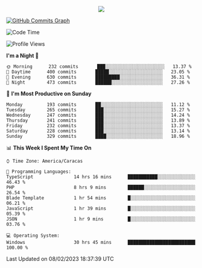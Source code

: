 <p align="center">
  <a href="http://www.github.com/thevacs">
    <img src="https://github-readme-streak-stats.herokuapp.com/?user=thevacs&stroke=ffffff&background=1c1917&ring=0891b2&fire=0891b2&currStreakNum=ffffff&currStreakLabel=0891b2&sideNums=ffffff&sideLabels=ffffff&dates=ffffff&hide_border=true" />
  </a>
  
  <a href="http://www.github.com/thevacs"><img src="https://github-readme-activity-graph.cyclic.app/graph?username=thevacs&bg_color=000000&color=ffffff&line=ff0000&point=ebebeb&area=true&hide_border=true" alt="GitHub Commits Graph" /></a>
  
</p>

<!--START_SECTION:waka-->
![Code Time](http://img.shields.io/badge/Code%20Time-1%2C128%20hrs%2016%20mins-blue)

![Profile Views](http://img.shields.io/badge/Profile%20Views-4-blue)

**I'm a Night 🦉** 

```text
🌞 Morning      232 commits       ███░░░░░░░░░░░░░░░░░░░░░░   13.37 % 
🌆 Daytime      400 commits       █████░░░░░░░░░░░░░░░░░░░░   23.05 % 
🌃 Evening      630 commits       █████████░░░░░░░░░░░░░░░░   36.31 % 
🌙 Night        473 commits       ██████░░░░░░░░░░░░░░░░░░░   27.26 % 

```
📅 **I'm Most Productive on Sunday** 

```text
Monday         193 commits       ██░░░░░░░░░░░░░░░░░░░░░░░   11.12 % 
Tuesday        265 commits       ███░░░░░░░░░░░░░░░░░░░░░░   15.27 % 
Wednesday      247 commits       ███░░░░░░░░░░░░░░░░░░░░░░   14.24 % 
Thursday       241 commits       ███░░░░░░░░░░░░░░░░░░░░░░   13.89 % 
Friday         232 commits       ███░░░░░░░░░░░░░░░░░░░░░░   13.37 % 
Saturday       228 commits       ███░░░░░░░░░░░░░░░░░░░░░░   13.14 % 
Sunday         329 commits       ████░░░░░░░░░░░░░░░░░░░░░   18.96 % 

```


📊 **This Week I Spent My Time On** 

```text
⌚︎ Time Zone: America/Caracas

💬 Programming Languages: 
TypeScript               14 hrs 16 mins      ███████████░░░░░░░░░░░░░░   46.43 % 
PHP                      8 hrs 9 mins        ██████░░░░░░░░░░░░░░░░░░░   26.54 % 
Blade Template           1 hr 54 mins        █░░░░░░░░░░░░░░░░░░░░░░░░   06.21 % 
JavaScript               1 hr 39 mins        █░░░░░░░░░░░░░░░░░░░░░░░░   05.39 % 
JSON                     1 hr 9 mins         █░░░░░░░░░░░░░░░░░░░░░░░░   03.76 % 

💻 Operating System: 
Windows                  30 hrs 45 mins      █████████████████████████   100.00 % 

```


 Last Updated on 08/02/2023 18:37:39 UTC
<!--END_SECTION:waka-->
